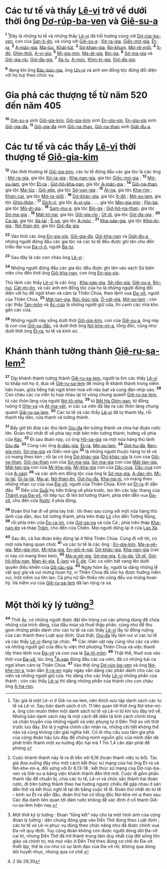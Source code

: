 # Các tư tế và thầy [Lê-vi]() trở về dưới thời ông [Dơ-rúp-ba-ven]() và [Giê-su-a]()

<sup><b>1</b></sup> [^1-4f3e0ff8-5b14-4983-8636-795ce52ea05c]Đây là những tư tế và những thầy [Lê-vi]() đã hồi hương cùng với [Dơ-rúp-ba-ven](), con của [San-ti-ên](), và cùng với [Giê-su-a]() : [Xơ-ra-gia](), [Giếc-mơ-gia](), [Ét-ra](), <sup><b>2</b></sup> [A-mác-gia](), [Ma-lúc](), [Khát-tút](), <sup><b>3</b></sup> [Sơ-khan-gia](), [Rơ-khum](), [Mơ-rê-mốt](), <sup><b>4</b></sup> [Ít-đô](), [Ghin-thôi](), [A-vi-gia](), <sup><b>5</b></sup> [Mi-gia-min](), [Ma-át-gia](), [Bin-ga](), <sup><b>6</b></sup> [Sơ-ma-gia]() và [Giô-gia-ríp](), [Giơ-đa-gia](), <sup><b>7</b></sup> [Xa-lu](), [A-móc](), [Khin-ki-gia](), [Giơ-đa-gia]().

<sup><b>9</b></sup> đang khi ông [Bác-búc-gia](), ông [Un-ni]() và anh em đồng tộc đứng đối diện với họ tuỳ theo chức vụ.

# Gia phả các thượng tế từ năm 520 đến năm 405

<sup><b>10</b></sup> [Giê-su-a]() sinh [Giô-gia-kim](), [Giô-gia-kim]() sinh [En-gia-síp](), [En-gia-síp]() sinh [Giô-gia-đa](), <sup><b>11</b></sup> [Giô-gia-đa]() sinh [Giô-na-than](), [Giô-na-than]() sinh [Giát-đu-a]().

# Các tư tế và các thầy [Lê-vi]() thời thượng tế [Giô-gia-kim]()

<sup><b>12</b></sup> Vào thời thượng tế [Giô-gia-kim](), các tư tế đứng đầu các gia tộc là các ông : [Mơ-ra-gia](), gia tộc [Xơ-ra-gia]() ; [Kha-nan-gia](), gia tộc [Giếc-mơ-gia]() ; <sup><b>13</b></sup> [Mơ-su-lam](), gia tộc [Ét-ra]() ; [Giơ-hô-kha-nan](), gia tộc [A-mác-gia]() ; <sup><b>14</b></sup> [Giô-na-than](), gia tộc [Ma-lúc]() ; [Giô-xếp](), gia tộc [Sơ-van-gia]() ; <sup><b>15</b></sup> [Át-na](), gia tộc [Kha-rim]() ; [Khen-cai](), gia tộc [Mơ-ra-giốt]() ; <sup><b>16</b></sup> [Dơ-khác-gia](), gia tộc [Ít-đô]() ; [Mơ-su-lam](), gia tộc [Ghin-thôn]() ; <sup><b>17</b></sup> [Dích-ri](), gia tộc [A-vi-gia]() ; ..., gia tộc [Min-gia-min]() ; [Pin-tai](), gia tộc [Mô-át-gia]() ; <sup><b>18</b></sup> [Sam-mu-a](), gia tộc [Bin-ga]() ; [Giơ-hô-na-than](), gia tộc [Sơ-ma-gia]() ; <sup><b>19</b></sup> [Mát-tơ-nai](), gia tộc [Giô-gia-ríp]() ; [Út-di](), gia tộc [Giơ-đa-gia]() ; <sup><b>20</b></sup> [Ca-lai](), gia tộc [Xa-lai]() ; [Ê-ve](), gia tộc [A-móc]() ; <sup><b>21</b></sup> [Kha-sáp-gia](), gia tộc [Khin-ki-gia]() ; [Nơ-than-ên](), gia tộc [Giơ-đa-gia]().

<sup><b>22</b></sup> Vào thời các ông [En-gia-síp](), [Giô-gia-đa](), [Giô-kha-nan]() và [Giát-đu-a](), những người đứng đầu các gia tộc và các tư tế đều được ghi tên cho đến triều đại vua [Đa-ri-ô](), người [Ba-tư]().

<sup><b>23</b></sup> Sau đây là các con cháu ông [Lê-vi]() :

<sup><b>24</b></sup> Những người đứng đầu các gia tộc đều được ghi tên vào sách Sử biên niên cho đến thời ông [Giô-kha-nan](), con ông [En-gia-síp]().

Thủ lãnh các thầy [Lê-vi]() là các ông : [Kha-sáp-gia](), [Sê-rếp-gia](), [Giê-su-a](), [Bin-nui](), [Cát-mi-ên](), và các anh em đồng tộc của họ là những người đứng đối diện với họ để ngợi khen và cảm tạ Thiên Chúa, theo lệnh vua [Đa-vít](), người của Thiên Chúa, <sup><b>25</b></sup> [Mát-tan-gia](), [Bác-búc-gia](), [Ô-vát-gia](), [Mơ-su-lam]() ; còn các thầy [Tan-môn]() và [Ắc-cúp]() là những người giữ cửa, thì canh các nhà kho gần các cửa.

<sup><b>26</b></sup> Những người này sống dưới thời [Giô-gia-kim](), con của [Giê-su-a](), ông này là con của [Giô-xa-đắc](), và dưới thời ông [Nơ-khe-mi-a](), tổng đốc, cũng như dưới thời ông [Ét-ra](), tư tế và kinh sư.

# Khánh thành tường thành [Giê-ru-sa-lem]()[^2-4f3e0ff8-5b14-4983-8636-795ce52ea05c]

<sup><b>27</b></sup> Dịp khánh thành tường thành [Giê-ru-sa-lem](), người ta tìm các thầy [Lê-vi]() từ khắp nơi họ ở, đưa về [Giê-ru-sa-lem]() để mừng lễ khánh thành trong niềm hân hoan, giữa tiếng hát ngợi khen hoà với não bạt và cung đàn nhịp sáo. <sup><b>28</b></sup> Con cháu các ca viên tụ họp nhau lại từ vùng chung quanh [Giê-ru-sa-lem](), từ các thôn làng của người [Nơ-tô-pha](), <sup><b>29</b></sup> từ [Bết Ha Ghin-gan](), từ đồng ruộng ở [Ghe-va]() và [Át-ma-vét](), vì các ca viên đã lập ra các thôn làng chung quanh [Giê-ru-sa-lem](). <sup><b>30</b></sup> Các tư tế và các thầy [Lê-vi]() đã tự thanh tẩy, rồi thanh tẩy dân, cửa thành và tường thành.

<sup><b>31</b></sup> Bấy giờ tôi đưa các thủ lãnh [Giu-đa]() lên tường thành và chia hai đoàn rước lớn. Đoàn thứ nhất đi về phía tay mặt bên trên tường thành, hướng về phía cửa [Rác](). <sup><b>32</b></sup> Đi sau đoàn này, có ông [Hô-sa-gia]() và một nửa hàng thủ lãnh [Giu-đa](). <sup><b>33</b></sup> Cùng các ông [A-dác-gia](), [Ét-ra](), [Mơ-su-lam](), <sup><b>34</b></sup> [Giơ-hu-đa](), [Ben-gia-min](), [Sơ-ma-gia]() và Giếc-mơ-gia <sup><b>35</b></sup> là những người thuộc hàng tư tế và có mang theo kèn ; rồi lại có ông [Dơ-khác-gia]() ([Dơ-khác-gia]() là con của [Giô-na-than](), [Giô-na-than]() con của [Sơ-ma-gia](), [Sơ-ma-gia]() con của [Mát-tan-gia](), [Mát-tan-gia]() con của [Mi-kha-gia](), [Mi-kha-gia]() con của [Dắc-cua](), [Dắc-cua]() con của [A-xáp]()) <sup><b>36</b></sup> và các anh em đồng tộc của ông là [Sơ-ma-gia](), [A-dác-ên](), [Mi-la-lai](), [Gi-la-lai](), [Ma-ai](), [Nơ-than-ên](), [Giơ-hu-đa](), [Kha-na-ni](), có mang theo những nhạc cụ của vua [Đa-vít](), người của Thiên Chúa. Kinh sư [Ét-ra]() đi dẫn đầu. <sup><b>37</b></sup> Đến cửa [Suối]() họ tiến thẳng về phía trước, leo lên các bậc thang của [Thành vua Đa-vít](), rồi tiếp tục đi lên bờ tường thành, phía trên đền vua [Đa-vít](), cho đến cửa [Nước]() ở phía đông.

<sup><b>38</b></sup> Đoàn thứ hai đi về phía tay trái : tôi theo sau cùng với một nửa hàng thủ lãnh của dân, dọc bờ tường thành, phía trên tháp [Lò]() cho đến Tường Rộng, <sup><b>39</b></sup> rồi phía trên cửa [Ép-ra-im](), cửa [Giơ-sa-na]() và cửa Cá ; phía trên tháp [Kha-nan-ên]() và tháp [Trăm](), cho đến cửa Chiên. Mọi người dừng lại ở cửa [Lao Xá]().

<sup><b>40</b></sup> Sau đó, cả hai đoàn kiệu dừng lại ở Nhà Thiên Chúa. Cùng đi với tôi, có một nửa hàng quan chức <sup><b>41</b></sup> và các tư tế là các ông : [En-gia-kim](), [Ma-a-xê-gia](), [Min-gia-min](), [Mi-kha-gia](), [En-giô-ê-nai](), [Dơ-khác-gia](), [Kha-nan-gia]() (các vị này có mang theo kèn), <sup><b>42</b></sup> [Ma-a-xê-gia](), [Sơ-ma-gia](), [E-la-da](), [Út-di](), [Giơ-hô-kha-nan](), [Man-ki-gia](), [Ê-lam]() và [Ê-de](). Các ca viên hát vang lên dưới quyền điều khiển của [Gít-rác-gia](). <sup><b>43</b></sup> Ngày hôm ấy, người ta dâng những lễ vật quý giá và vui mừng hoan hỷ, vì Thiên Chúa đã cho họ được hưởng niềm vui, một niềm vui lớn lao. Cả phụ nữ lẫn thiếu nhi cũng đều vui mừng hoan hỷ. Và niềm vui của [Giê-ru-sa-lem]() đã lan rộng ra xa.

# Một thời kỳ lý tưởng[^3-4f3e0ff8-5b14-4983-8636-795ce52ea05c]

<sup><b>44</b></sup> Thời ấy, có những người được đặt lên trông coi các phòng dùng để chứa những của trích dâng, của đầu mùa và thuế thập phân, cũng như để thu gom những phần dành cho các tư tế và các thầy [Lê-vi]() lấy từ đồng ruộng của các thành theo Luật quy định. Quả thật, [Giu-đa]() lấy làm vui vì các tư tế và các thầy [Lê-vi]() đang tại chức. <sup><b>45</b></sup> Các nhân vật này cũng như các ca viên và những người giữ cửa đều lo việc thờ phượng Thiên Chúa và việc thanh tẩy theo lệnh vua [Đa-vít]() và con vua là [Sa-lô-môn](). <sup><b>46</b></sup> Thật thế, thuở xưa vào thời vua [Đa-vít](), lúc ông [^1@-4f3e0ff8-5b14-4983-8636-795ce52ea05c][A-xáp]() đứng đầu các ca viên, đã có những bài ca ngợi khen cảm tạ Thiên Chúa. <sup><b>47</b></sup> Vào thời ông [Dơ-rúp-ba-ven]() và ông [Nơ-khe-mi-a](), toàn dân [Ít-ra-en]() ngày ngày vẫn dâng các phần dành cho các ca viên và những người giữ cửa. Họ dâng cho các thầy [Lê-vi]() những phần của thánh ; còn các thầy [Lê-vi]() thì dâng những phần của thánh cho con cháu ông [A-ha-ron]().

[^1-4f3e0ff8-5b14-4983-8636-795ce52ea05c]: Tác giả là một Lê-vi ở Giê-ru-sa-lem, nên thích sưu tập danh sách các tư tế và Lê-vi. Sau bản danh sách ở ch. 11 liên quan tới thời ông Nơ-khe-mi-a, ông còn muốn thêm một danh sách tư tế và Lê-vi từ khi lưu đày trở về. Những bản danh sách này là một cách để diễn tả tính cách chính tông và chân truyền của những người và việc phụng tự ở Đền Thờ so với thời trước lưu đày. Đó là ý nghĩa chính cần nhận ra, những chi tiết không thể nào và cũng không cần giải nghĩa hết. Có lẽ nhu cầu sưu tầm gia phả của cộng đoàn hậu lưu đày để chứng minh nguồn gốc của mình dần dà phát triển thành một xu hướng độc hại mà 1 Tm 1,4 căn dặn phải đề phòng.

[^2-4f3e0ff8-5b14-4983-8636-795ce52ea05c]: Cuộc khánh thành này lẽ ra đi liền với 6,16 (hoàn thành việc tu bổ). Tác giả đưa xuống đây như một cách kết thúc sứ mạng của hai ông Ét-ra và Nơ-khe-mi-a, đối xứng với Er 6,13-18 : kết thúc sứ mạng của Dơ-rúp-ba-ven và Giê-su-a bằng việc khánh thành đền thờ mới. Cuộc lễ gồm phần thanh tẩy để chuẩn bị, chia các tư tế, Lê-vi và chức sắc thành hai đoàn rước, đi trên tường thành theo hai hướng ngược chiều để gặp nhau ở sân đền thờ và kết thúc nghi lễ tại đó bằng cuộc tế lễ. Đoàn thứ nhất do tư tế – kinh sư Ét-ra dẫn đầu, đoàn thứ hai có tổng đốc Nơ-khe-mi-a theo sau. Các địa danh liên quan tới đám rước không dễ xác định ở cổ thành Giê-ru-sa-lem hiện nay.

[^3-4f3e0ff8-5b14-4983-8636-795ce52ea05c]: _Một thời kỳ lý tưởng_ : Đoạn “tổng kết” này cho ta một hình ảnh của cộng đoàn lý tưởng : dân chúng đóng góp vào Đền Thờ đúng theo Luật định ; các tư tế và Lê-vi phục vụ đúng theo chức năng như đã được chính vua Đa-vít quy định. Tuy cộng đoàn không còn được người dòng dõi Đa-vít cai trị, nhưng Đền Thờ đã trở thành trung tâm duy nhất của đời sống tôn giáo và chính trị, mà mọi việc ở Đền Thờ theo đúng cơ chế do Đa-vít thiết lập, thế là coi như có sự lãnh đạo của Đa-vít rồi, không qua dòng dõi huyết nhục, nhưng qua cơ chế.

[^1@-4f3e0ff8-5b14-4983-8636-795ce52ea05c]: 2 Sb 29,30
